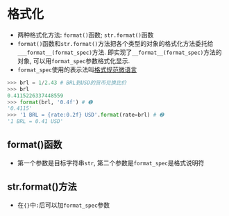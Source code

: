 # 格式化
- 两种格式化方法: ```format()```函数; ```str.format()```函数
- ```format()```函数和```str.format()```方法把各个类型的对象的格式化方法委托给```___format__(format_spec)```方法. 即实现了```__format__(format_spec)```方法的对象, 可以用```format_spec```参数格式化显示.
- ```format_spec```使用的表示法叫[格式规范微语言](https://docs.python.org/3/library/string.html#formatspec)

```python
>>> brl = 1/2.43 # BRL到USD的货币兑换比价
>>> brl
0.4115226337448559
>>> format(brl, '0.4f') # ➊
'0.4115'
>>> '1 BRL = {rate:0.2f} USD'.format(rate=brl) # ➋
'1 BRL = 0.41 USD'
```

## format()函数
- 第一个参数是目标字符串```str```, 第二个参数是```format_spec```是格式说明符


## str.format()方法
- 在```{}```中```:```后可以加```format_spec```参数

